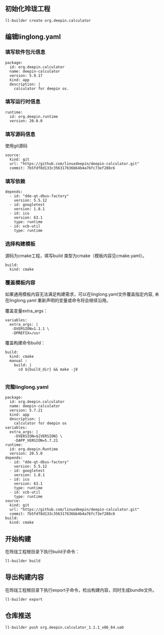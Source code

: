## 初始化玲珑工程

```text
ll-builder create org.deepin.calculator
```

## 编辑linglong.yaml

### 填写软件包元信息

```text
package:
  id: org.deepin.calculator
  name: deepin-calculator
  version: 5.9.17
  kind: app
  description: |
    calculator for deepin os.
```
### 填写运行时信息

```text
runtime:
  id: org.deepin.runtime
  version: 20.0.0
```
### 填写源码信息

使用git源码

```text
source:
  kind: git
  url: "https://github.com/linuxdeepin/deepin-calculator.git"
  commit: 7b5fdf8d133c356317636bb4b4a76fc73ef288c6
```
### 填写依赖

```text
depends:
  - id: "dde-qt-dbus-factory"
    version: 5.5.12
  - id: googletest
    version: 1.8.1
  - id: icu
    version: 63.1
    type: runtime
  - id: xcb-util
    type: runtime
```
### 选择构建模板

源码为cmake工程，填写build 类型为cmake（模板内容见cmake.yaml）。

```text
build:
  kind: cmake
```
### 覆盖模板内容

如果通用模板内容无法满足构建需求，可以在linglong.yaml文件覆盖指定内容, 未在linglong.yaml 重新声明的变量或命令将会继续沿用。

覆盖变量extra_args：

```text
variables:
  extra_args: |
   -DVERSION=1.1.1 \
   -DPREFIX=/usr
```
覆盖构建命令build：
```text
build:
  kind: cmake
  manual :
    build: |
      cd ${build_dir} && make -j8
 
```
### 完整linglong.yaml

```text
package:
  id: org.deepin.calculator
  name: deepin-calculator
  version: 5.7.21
  kind: app
  description: |
    calculator for deepin os
variables:
  extra_args: |
    -DVERSION=${VERSION} \
    -DAPP_VERSION=5.7.21
runtime:
  id: org.deepin.Runtime
  version: 20.5.0
depends:
  - id: "dde-qt-dbus-factory"
    version: 5.5.12
  - id: googletest
    version: 1.8.1
  - id: icu
    version: 63.1
    type: runtime
  - id: xcb-util
    type: runtime
source:
  kind: git
  url: "https://github.com/linuxdeepin/deepin-calculator.git"
  commit: 7b5fdf8d133c356317636bb4b4a76fc73ef288c6
build:
  kind: cmake
```
## 开始构建

在玲珑工程根目录下执行build子命令：

```text
ll-builder build
```
## 导出构建内容

在玲珑工程根目录下执行export子命令，检出构建内容，同时生成bundle文件。

```text
ll-builder export
```
## 仓库推送

```text
ll-builder push org.deepin.calculator_1.1.1_x86_64.uab
```
